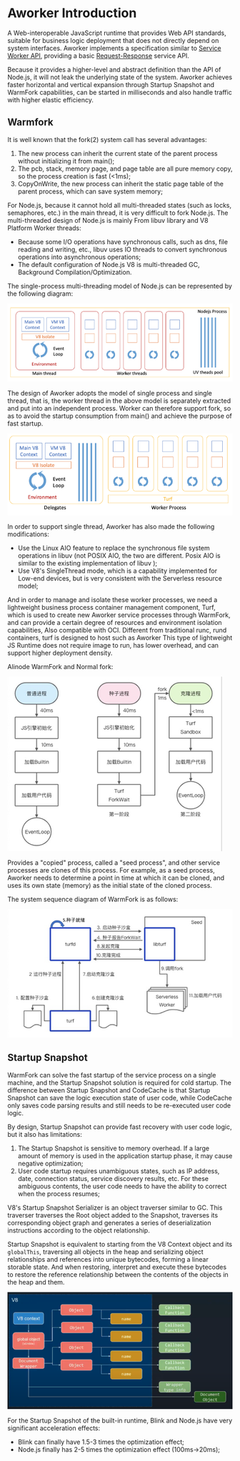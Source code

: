 # Aworker Introduction

A Web-interoperable JavaScript runtime that provides Web API standards, suitable for business logic deployment that does not directly depend on system interfaces.
Aworker implements a specification similar to [Service Worker API][], providing a basic [Request-Response][] service API.

Because it provides a higher-level and abstract definition than the API of Node.js, it will not leak the underlying state of the system. Aworker achieves faster horizontal and vertical expansion through Startup Snapshot and WarmFork capabilities, can be started in milliseconds and also handle traffic with higher elastic efficiency.

## Warmfork

It is well known that the fork(2) system call has several advantages:
1. The new process can inherit the current state of the parent process without initializing it from main();
2. The pcb, stack, memory page, and page table are all pure memory copy, so the process creation is fast (<1ms);
3. CopyOnWrite, the new process can inherit the static page table of the parent process, which can save system memory;

For Node.js, because it cannot hold all multi-threaded states (such as locks, semaphores, etc.) in the main thread, it is very difficult to fork Node.js. The multi-threaded design of Node.js is mainly
From libuv library and V8 Platform Worker threads:
- Because some I/O operations have synchronous calls, such as dns, file reading and writing, etc., libuv uses IO threads to convert synchronous operations into asynchronous operations;
- The default configuration of Node.js V8 is multi-threaded GC, Background Compilation/Optimization.

The single-process multi-threading model of Node.js can be represented by the following diagram: 

![thread-model-1](/img/noslate/references/thread-model-1.png)

The design of Aworker adopts the model of single process and single thread, that is, the worker thread in the above model is separately extracted and put into an independent process. Worker can therefore support
fork, so as to avoid the startup consumption from main() and achieve the purpose of fast startup.

![thread-model-2](/img/noslate/references/thread-model-2.png)

In order to support single thread, Aworker has also made the following modifications:
- Use the Linux AIO feature to replace the synchronous file system operations in libuv (not POSIX AIO, the two are different. Posix AIO is similar to the existing implementation of libuv );
- Use V8's SingleThread mode, which is a capability implemented for Low-end devices, but is very consistent with the Serverless resource model;

And in order to manage and isolate these worker processes, we need a lightweight business process container management component, Turf, which is used to create new Aworker service processes through WarmFork, and can provide a certain degree of resources and environment isolation capabilities, Also compatible with OCI. Different from traditional runc, rund containers, turf is designed to host such as Aworker
This type of lightweight JS Runtime does not require image to run, has lower overhead, and can support higher deployment density.

Alinode WarmFork and Normal fork: 

![turf-warmfork-comparison](/img/noslate/references/turf-warmfork-comparison.png)

Provides a "copied" process, called a "seed process", and other service processes are clones of this process. For example, as a seed process, Aworker needs to determine a point in time at which it can be cloned, and uses its own state (memory) as the initial state of the cloned process.

The system sequence diagram of WarmFork is as follows:

![turf-warmfork](/img/noslate/references/turf-warmfork.png)

## Startup Snapshot

WarmFork can solve the fast startup of the service process on a single machine, and the Startup Snapshot solution is required for cold startup. The difference between Startup Snapshot and CodeCache is that Startup Snapshot can save the logic execution state of user code, while CodeCache only saves code parsing results and still needs to be re-executed user code logic.

By design, Startup Snapshot can provide fast recovery with user code logic, but it also has limitations:
1. The Startup Snapshot is sensitive to memory overhead. If a large amount of memory is used in the application startup phase, it may cause negative optimization;
2. User code startup requires unambiguous states, such as IP address, date, connection status, service discovery results, etc. For these ambiguous contents, the user code needs to have the ability to correct when the process resumes;

V8's Startup Snapshot Serializer is an object traverser similar to GC. This traverser traverses the Root object added to the Snapshot, traverses its corresponding object graph and generates a series of deserialization instructions according to the object relationship.

Startup Snapshot is equivalent to starting from the V8 Context object and its `globalThis`, traversing all objects in the heap and serializing object relationships and references into unique bytecodes, forming a linear storable state. And when restoring, interpret and execute these bytecodes to restore the reference relationship between the contents of the objects in the heap and them.

![v8-serializer](/img/noslate/references/v8-serializer.png)

For the Startup Snapshot of the built-in runtime, Blink and Node.js have very significant acceleration effects:
- Blink can finally have 1.5-3 times the optimization effect;
- Node.js finally has 2-5 times the optimization effect (100ms→20ms);

[Service Worker API]: https://www.w3.org/TR/service-workers/
[Request-Response]: https://www.w3.org/TR/service-workers/#fetchevent
